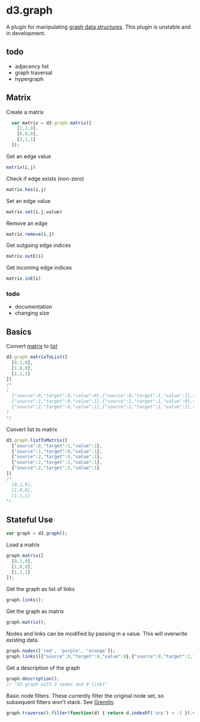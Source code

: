 # d3.graph

A plugin for manipulating [graph data structures](http://opendatastructures.org/ods-cpp/12_Graphs.html). This plugin is unstable and in development.

## todo

* adjacency list
* graph traversal
* hypergraph

## Matrix

Create a matrix

```js
  var matrix = d3.graph.matrix([
    [1,1,0],
    [0,0,0],
    [2,1,1]
  ]);
```

Get an edge value

```js
matrix(i,j)
```

Check if edge exists (non-zero)

```js
matrix.has(i,j)
```

Set an edge value

```js
matrix.set(i,j,value)
```

Remove an edge

```js
matrix.remove(i,j)
```

Get outgoing edge indices

```js
matrix.outE(i)
```

Get incoming edge indices

```js
matrix.inE(i)
```

### todo

* documentation
* changing size

## Basics

Convert [matrix](http://en.wikipedia.org/wiki/Adjacency_matrix) to [list](http://opendatastructures.org/ods-cpp/12_2_Graph_as_Collection_Li.html)

```js
d3.graph.matrixToList([
  [0,1,0],
  [1,0,0],
  [1,1,1]
])
/*
[
  {"source":0,"target":0,"value":0},{"source":0,"target":1,"value":1},{"source":0,"target":2,"value":0},
  {"source":1,"target":0,"value":1},{"source":1,"target":1,"value":0},{"source":1,"target":2,"value":0},
  {"source":2,"target":0,"value":1},{"source":2,"target":1,"value":1},{"source":2,"target":2,"value":1}
]
*/
```

Convert list to matrix

```js
d3.graph.listToMatrix([
  {"source":0,"target":1,"value":1},
  {"source":1,"target":0,"value":1},
  {"source":2,"target":0,"value":1},
  {"source":2,"target":1,"value":1},
  {"source":2,"target":2,"value":1}
])
/*
  [0,1,0],
  [1,0,0],
  [1,1,1]
*/
```

## Stateful Use

```js
var graph = d3.graph();
```

Load a matrix

```js
graph.matrix([
  [0,1,0],
  [1,0,0],
  [1,1,1]
]);
```

Get the graph as list of links

```js
graph.links();
```

Get the graph as matrix

```js
graph.matrix();
```

Nodes and links can be modified by passing in a value. This will overwrite existing data.

```js
graph.nodes(['red', 'purple', 'orange']);
graph.links([{"source":0,"target":0,"value":0},{"source":0,"target":1,"value":1},{"source":0,"target":2,"value":0}]);
```

Get a description of the graph

```js
graph.description();
// "d3.graph with 3 nodes and 9 links"
```

Basic node filters. These currently filter the original node set, so subsequent filters won't stack. See [Gremlin](https://github.com/tinkerpop/gremlin/wiki/Basic-Graph-Traversals).

```js
graph.traverse().filter(function(d) { return d.indexOf('urp') > -1 }).value();
```
